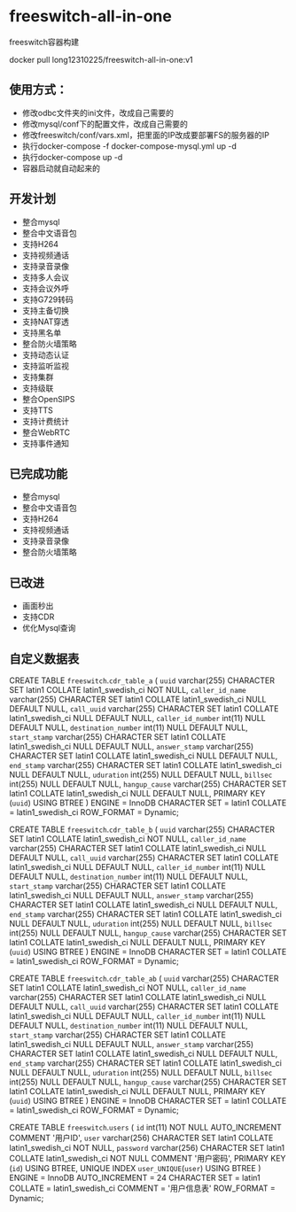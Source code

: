 # freeswitch-all-in-one
freeswitch容器构建

docker pull long12310225/freeswitch-all-in-one:v1

## 使用方式：
+ 修改odbc文件夹的ini文件，改成自己需要的
+ 修改mysql/conf下的配置文件，改成自己需要的
+ 修改freeswitch/conf/vars.xml，把里面的IP改成要部署FS的服务器的IP
+ 执行docker-compose -f docker-compose-mysql.yml up -d
+ 执行docker-compose up -d
+ 容器启动就自动起来的

## 开发计划
+ 整合mysql
+ 整合中文语音包
+ 支持H264
+ 支持视频通话
+ 支持录音录像
+ 支持多人会议
+ 支持会议外呼
+ 支持G729转码
+ 支持主备切换
+ 支持NAT穿透
+ 支持黑名单
+ 整合防火墙策略
+ 支持动态认证
+ 支持监听监视
+ 支持集群
+ 支持级联
+ 整合OpenSIPS
+ 支持TTS
+ 支持计费统计
+ 整合WebRTC
+ 支持事件通知

## 已完成功能

+ 整合mysql
+ 整合中文语音包
+ 支持H264
+ 支持视频通话
+ 支持录音录像
+ 整合防火墙策略

## 已改进
+ 画面秒出
+ 支持CDR
+ 优化Mysql查询

## 自定义数据表

CREATE TABLE `freeswitch`.`cdr_table_a`  (
  `uuid` varchar(255) CHARACTER SET latin1 COLLATE latin1_swedish_ci NOT NULL,
  `caller_id_name` varchar(255) CHARACTER SET latin1 COLLATE latin1_swedish_ci NULL DEFAULT NULL,
  `call_uuid` varchar(255) CHARACTER SET latin1 COLLATE latin1_swedish_ci NULL DEFAULT NULL,
  `caller_id_number` int(11) NULL DEFAULT NULL,
  `destination_number` int(11) NULL DEFAULT NULL,
  `start_stamp` varchar(255) CHARACTER SET latin1 COLLATE latin1_swedish_ci NULL DEFAULT NULL,
  `answer_stamp` varchar(255) CHARACTER SET latin1 COLLATE latin1_swedish_ci NULL DEFAULT NULL,
  `end_stamp` varchar(255) CHARACTER SET latin1 COLLATE latin1_swedish_ci NULL DEFAULT NULL,
  `uduration` int(255) NULL DEFAULT NULL,
  `billsec` int(255) NULL DEFAULT NULL,
  `hangup_cause` varchar(255) CHARACTER SET latin1 COLLATE latin1_swedish_ci NULL DEFAULT NULL,
  PRIMARY KEY (`uuid`) USING BTREE
) ENGINE = InnoDB CHARACTER SET = latin1 COLLATE = latin1_swedish_ci ROW_FORMAT = Dynamic;

CREATE TABLE `freeswitch`.`cdr_table_b`  (
  `uuid` varchar(255) CHARACTER SET latin1 COLLATE latin1_swedish_ci NOT NULL,
  `caller_id_name` varchar(255) CHARACTER SET latin1 COLLATE latin1_swedish_ci NULL DEFAULT NULL,
  `call_uuid` varchar(255) CHARACTER SET latin1 COLLATE latin1_swedish_ci NULL DEFAULT NULL,
  `caller_id_number` int(11) NULL DEFAULT NULL,
  `destination_number` int(11) NULL DEFAULT NULL,
  `start_stamp` varchar(255) CHARACTER SET latin1 COLLATE latin1_swedish_ci NULL DEFAULT NULL,
  `answer_stamp` varchar(255) CHARACTER SET latin1 COLLATE latin1_swedish_ci NULL DEFAULT NULL,
  `end_stamp` varchar(255) CHARACTER SET latin1 COLLATE latin1_swedish_ci NULL DEFAULT NULL,
  `uduration` int(255) NULL DEFAULT NULL,
  `billsec` int(255) NULL DEFAULT NULL,
  `hangup_cause` varchar(255) CHARACTER SET latin1 COLLATE latin1_swedish_ci NULL DEFAULT NULL,
  PRIMARY KEY (`uuid`) USING BTREE
) ENGINE = InnoDB CHARACTER SET = latin1 COLLATE = latin1_swedish_ci ROW_FORMAT = Dynamic;

CREATE TABLE `freeswitch`.`cdr_table_ab`  (
  `uuid` varchar(255) CHARACTER SET latin1 COLLATE latin1_swedish_ci NOT NULL,
  `caller_id_name` varchar(255) CHARACTER SET latin1 COLLATE latin1_swedish_ci NULL DEFAULT NULL,
  `call_uuid` varchar(255) CHARACTER SET latin1 COLLATE latin1_swedish_ci NULL DEFAULT NULL,
  `caller_id_number` int(11) NULL DEFAULT NULL,
  `destination_number` int(11) NULL DEFAULT NULL,
  `start_stamp` varchar(255) CHARACTER SET latin1 COLLATE latin1_swedish_ci NULL DEFAULT NULL,
  `answer_stamp` varchar(255) CHARACTER SET latin1 COLLATE latin1_swedish_ci NULL DEFAULT NULL,
  `end_stamp` varchar(255) CHARACTER SET latin1 COLLATE latin1_swedish_ci NULL DEFAULT NULL,
  `uduration` int(255) NULL DEFAULT NULL,
  `billsec` int(255) NULL DEFAULT NULL,
  `hangup_cause` varchar(255) CHARACTER SET latin1 COLLATE latin1_swedish_ci NULL DEFAULT NULL,
  PRIMARY KEY (`uuid`) USING BTREE
) ENGINE = InnoDB CHARACTER SET = latin1 COLLATE = latin1_swedish_ci ROW_FORMAT = Dynamic;


CREATE TABLE `freeswitch`.`users`  (
  `id` int(11) NOT NULL AUTO_INCREMENT COMMENT '用户ID',
  `user` varchar(256) CHARACTER SET latin1 COLLATE latin1_swedish_ci NOT NULL,
  `password` varchar(256) CHARACTER SET latin1 COLLATE latin1_swedish_ci NOT NULL COMMENT '用户密码',
  PRIMARY KEY (`id`) USING BTREE,
  UNIQUE INDEX `user_UNIQUE`(`user`) USING BTREE
) ENGINE = InnoDB AUTO_INCREMENT = 24 CHARACTER SET = latin1 COLLATE = latin1_swedish_ci COMMENT = '用户信息表' ROW_FORMAT = Dynamic;
